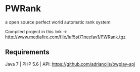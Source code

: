# PWRank
a open source perfect world automatic rank system

Compiled project in this link -> http://www.mediafire.com/file/iuf5st71neefav1/PWRank.tgz

## Requirements
Java 7 | 
PHP 5.6 | 
API: https://github.com/adrianolls/bwplay-api 